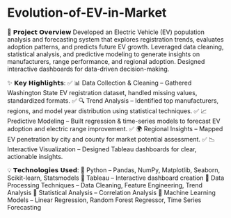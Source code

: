 # Evolution-of-EV-in-Market
🚗 𝗣𝗿𝗼𝗷𝗲𝗰𝘁 𝗢𝘃𝗲𝗿𝘃𝗶𝗲𝘄
Developed an Electric Vehicle (EV) population analysis and forecasting system that explores registration trends, evaluates adoption patterns, and predicts future EV growth. Leveraged data cleaning, statistical analysis, and predictive modeling to generate insights on manufacturers, range performance, and regional adoption. Designed interactive dashboards for data-driven decision-making.

✨ 𝗞𝗲𝘆 𝗛𝗶𝗴𝗵𝗹𝗶𝗴𝗵𝘁𝘀:
✅ 📊 Data Collection & Cleaning – Gathered Washington State EV registration dataset, handled missing values, standardized formats.
✅ 🔍 Trend Analysis – Identified top manufacturers, regions, and model year distribution using statistical techniques.
✅ 📈 Predictive Modeling – Built regression & time-series models to forecast EV adoption and electric range improvement.
✅ 🌍 Regional Insights – Mapped EV penetration by city and county for market potential assessment.
✅ 📉 Interactive Visualization – Designed Tableau dashboards for clear, actionable insights.

💡 𝗧𝗲𝗰𝗵𝗻𝗼𝗹𝗼𝗴𝗶𝗲𝘀 𝗨𝘀𝗲𝗱:
🔹 Python – Pandas, NumPy, Matplotlib, Seaborn, Scikit-learn, Statsmodels
🔹 Tableau – Interactive dashboard creation
🔹 Data Processing Techniques – Data Cleaning, Feature Engineering, Trend Analysis
🔹 Statistical Analysis – Correlation Analysis
🔹 Machine Learning Models – Linear Regression, Random Forest Regressor, Time Series Forecasting
